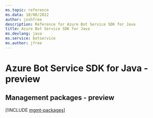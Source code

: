 ```yaml
---
ms.topic: reference
ms.data: 10/08/2022
author: joshfree
description: Reference for Azure Bot Service SDK for Java
title: Azure Bot Service SDK for Java
ms.devlang: java
ms.service: botservice
ms.author: jfree
---
```

# Azure Bot Service SDK for Java - preview

## Management packages - preview
[!INCLUDE [mgmt-packages](bot-service-mgmt-index.md)]